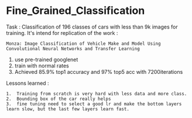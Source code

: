 # Fine_Grained_Classification

Task : Classification of 196 classes of cars with less than 9k images for training. It's intend for replication of the work  : 

	Monza: Image Classification of Vehicle Make and Model Using Convolutional Neural Networks and Transfer Learning

1. use pre-trained googlenet
2. train with normal rates
3. Achieved 85.9% top1 accuracy and 97% top5 acc with 7200iterations


Lessons learned : 

	1.  Training from scratch is very hard with less data and more class.
	2.  Bounding box of the car really helps
	3.  fine tuning need to select a good lr and make the bottom layers learn slow, but the last few layers learn fast.